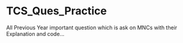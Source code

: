 # TCS_Ques_Practice
All Previous Year important question which is ask on MNCs with their Explanation and code...

